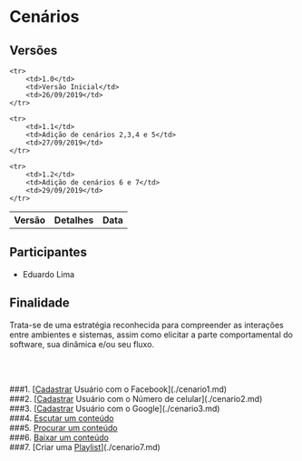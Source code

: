 # Cenários
<div class="line"></div>

## Versões

<table class="versions">
	<tr>
		<th class="version_header">Versão</th>
		<th>Detalhes</th>
		<th>Data</th>
	</tr>

	<tr>
		<td>1.0</td>
		<td>Versão Inicial</td>
		<td>26/09/2019</td>
	</tr>
	
	<tr>
		<td>1.1</td>
		<td>Adição de cenários 2,3,4 e 5</td>
		<td>27/09/2019</td>
	</tr>
	
	<tr>
		<td>1.2</td>
		<td>Adição de cenários 6 e 7</td>
		<td>29/09/2019</td>
	</tr>
	
</table>

## Participantes
- Eduardo Lima
## Finalidade

Trata-se de uma estratégia reconhecida para compreender as interações entre ambientes e sistemas, assim como elicitar a parte comportamental do software, sua dinâmica e/ou seu fluxo.


<br />
<br />

###1. [[Cadastrar](/modelagem/lexico#cadastrar) Usuário com o Facebook](./cenario1.md)
<br />
###2. [[Cadastrar](/modelagem/lexico#cadastrar) Usuário com o Número de celular](./cenario2.md)
<br />
###3. [[Cadastrar](/modelagem/lexico#cadastrar) Usuário com o Google](./cenario3.md)
<br />
###4. [Escutar um conteúdo](./cenario4.md)
<br />
###5. [Procurar um conteúdo](./cenario5.md)
<br />
###6. [Baixar um conteúdo](./cenario6.md)
<br />
###7. [Criar uma [Playlist](/modelagem/lexico#playlist)](./cenario7.md)
<br />

